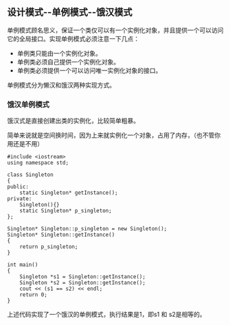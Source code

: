 ## 设计模式--单例模式--饿汉模式

单例模式顾名思义，保证一个类仅可以有一个实例化对象，并且提供一个可以访问它的全局接口。实现单例模式必须注意一下几点：
- 单例类只能由一个实例化对象。
- 单例类必须自己提供一个实例化对象。
- 单例类必须提供一个可以访问唯一实例化对象的接口。

单例模式分为懒汉和饿汉两种实现方式。

### 饿汉单例模式

饿汉式是直接创建出类的实例化，比较简单粗暴。

简单来说就是空间换时间，因为上来就实例化一个对象，占用了内存，（也不管你用还是不用）

	#include <iostream>
	using namespace std;
	
	class Singleton
	{
	public:
	    static Singleton* getInstance();
	private:
	    Singleton(){}
	    static Singleton* p_singleton;
	};
	
	Singleton* Singleton::p_singleton = new Singleton();
	Singleton* Singleton::getInstance()
	{
	    return p_singleton;
	}
	
	int main()
	{
	    Singleton *s1 = Singleton::getInstance();
	    Singleton *s2 = Singleton::getInstance();
	    cout << (s1 == s2) << endl;
	    return 0;
	}

上述代码实现了一个饿汉的单例模式，执行结果是1，即s1 和 s2是相等的。